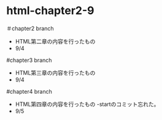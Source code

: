 # html-chapter2-9


＃chapter2 branch
- HTML第二章の内容を行ったもの
- 9/4


#chapter3 branch
- HTML第三章の内容を行ったもの
- 9/4

#chapter4 branch
- HTML第四章の内容を行ったもの
-startのコミット忘れた。
- 9/5
